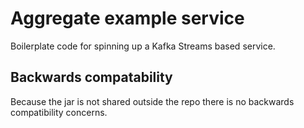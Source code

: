 # Aggregate example service

Boilerplate code for spinning up a Kafka Streams based service.

## Backwards compatability

Because the jar is not shared outside the repo there is no backwards compatibility concerns.